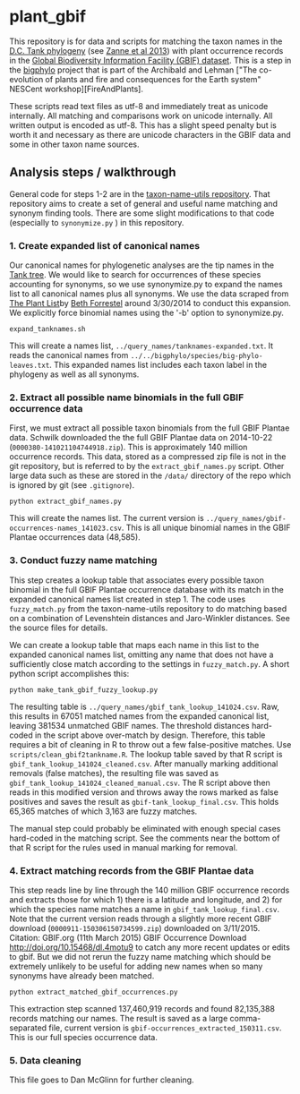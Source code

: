plant_gbif
==========

This repository is for data and scripts for matching the taxon names in the [D.C. Tank phylogeny][TankTree] (see [Zanne et al 2013][Zanne-etal-2013]) with plant occurrence records in the [Global Biodiversity Information Facility (GBIF) dataset][GBIF]. This is a step in the [bigphylo][bigphylo] project that is part of the Archibald and Lehman ["The co-evolution of plants and fire and consequences for the Earth system" NESCent workshop][FireAndPlants].

These scripts read text files as utf-8 and immediately treat as unicode internally. All matching and comparisons work on unicode internally. All written output is encoded as utf-8. This has a slight speed penalty but is worth it and necessary as there are unicode characters in the GBIF data and some in other taxon name sources.

Analysis steps / walkthrough
----------------------------

General code for steps 1-2 are in the [taxon-name-utils repository](https://github.com/schwilklab/taxon-name-utils). That repository aims to create a set of general and useful name matching and synonym finding tools. There are some slight modifications to that code (especially to `synonymize.py` ) in this repository.

### 1. Create expanded list of canonical names ###

Our canonical names for phylogenetic analyses are the tip names in the [Tank tree][TankTree]. We would like to search for occurrences of these species accounting for synonyms, so we use synonymize.py to expand the names list to all canonical names plus all synonyms. We use the data scraped from [The Plant List][TPL]by [Beth Forrestel][ejforrestel] around 3/30/2014 to conduct this expansion. We explicitly force binomial names using the '-b' option to synonymize.py.

```
expand_tanknames.sh
```

This will create a names list, `../query_names/tanknames-expanded.txt`.  It reads the canonical names from `../../bigphylo/species/big-phylo-leaves.txt`. This expanded names list includes each taxon label in the phylogeny as well as all synonyms.

### 2. Extract all possible name binomials in the full GBIF occurrence data

First, we must extract all possible taxon binomials from the full GBIF Plantae data. Schwilk downloaded the the full GBIF Plantae data on 2014-10-22 (`0000380-141021104744918.zip`). This is approximately 140 million occurrence records. This data, stored as a compressed zip file is not in the git repository, but is referred to by the `extract_gbif_names.py` script. Other large data such as these are stored in the `/data/` directory of the repo which is ignored by git (see `.gitignore`).

```
python extract_gbif_names.py
```

This will create the names list. The current version is `../query_names/gbif-occurrences-names_141023.csv`. This is all unique binomial names in the GBIF Plantae occurrences data (48,585).

### 3. Conduct fuzzy name matching

This step creates a lookup table that associates every possible taxon binomial in the full GBIF Plantae occurrence database with its match in the expanded canonical names list created in step 1. The code uses `fuzzy_match.py` from the taxon-name-utils repository to do matching based on a combination of Levenshtein distances and Jaro-Winkler distances. See the source files for details.


We can create a lookup table that maps each name in this list to the expanded canonical names list, omitting any name that does not have a sufficiently close match according to the settings in `fuzzy_match.py`. A short python script accomplishes this:

```
python make_tank_gbif_fuzzy_lookup.py
```

The resulting table is `../query_names/gbif_tank_lookup_141024.csv`. Raw, this results in 67051 matched names from the expanded canonical list, leaving 381534 unmatched GBIF names. The threshold distances hard-coded in the script above over-match by design. Therefore, this table requires a bit of cleaning in R to throw out a few false-positive matches. Use `scripts/clean_gbif2tankname.R`. The lookup table saved by that R script is `gbif_tank_lookup_141024_cleaned.csv`.  After manually marking additional removals (false matches), the resulting file was saved as `gbif_tank_lookup_141024_cleaned_manual.csv`. The R script above then reads in this modified version and throws away the rows marked as false positives and saves the result as  `gbif-tank_lookup_final.csv`.  This holds 65,365 matches of which 3,163 are fuzzy matches.

The manual step could probably be eliminated with enough special cases hard-coded in the matching script. See the comments near the bottom of that R script for the rules used in manual marking for removal.

### 4. Extract matching records from the GBIF Plantae data ###

This step reads line by line through the 140 million GBIF occurrence records  and extracts those for which 1) there is a latitude and longitude, and 2) for which the species name matches a name in `gbif_tank_lookup_final.csv`. Note that the current version reads through a slightly more recent GBIF download (`0000911-150306150734599.zip`) downloaded on 3/11/2015. Citation: GBIF.org (11th March 2015) GBIF Occurrence Download http://doi.org/10.15468/dl.4motu9 to catch any more recent updates or edits to gbif.  But we did not rerun the fuzzy name matching which should be extremely unlikely to be useful for adding new names when so many synonyms have already been matched.


```
python extract_matched_gbif_occurrences.py

```

This extraction step scanned 137,460,919 records and found 82,135,388 records matching our names. The result is saved as a large comma-separated file, current version is `gbif-occurrences_extracted_150311.csv`.  This is our full species occurrence data.

### 5. Data cleaning

This file goes to Dan McGlinn for further cleaning.

[bigphylo]: https://github.com/Fireandplants/bigphylo
[ejforrestel]: https://github.com/ejforrestel
[FireAndLants]: http://www.nescent.org/science/awards_summary.php?id=423
[GBIF]: http://www.gbif.org/
[TPL]: http://www.theplantlist.org/
[TankTree]: http://datadryad.org/resource/doi:10.5061/dryad.63q27/3
[Zanne-etal-2013]: http://www.nature.com/nature/journal/v506/n7486/full/nature12872.html

